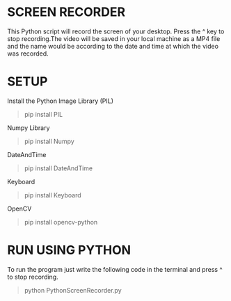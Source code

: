 # SCREEN RECORDER 
This Python script will record the screen of your desktop. Press the ^ key to stop recording.The video will be saved in your local machine as a MP4 file and the name would be according to the date and time at which the video was recorded.


# SETUP
Install the Python Image Library (PIL)
> pip install PIL

Numpy Library 
> pip install Numpy

DateAndTime
>pip install DateAndTime

Keyboard
>pip install Keyboard

OpenCV
>pip install opencv-python


# RUN USING PYTHON
 To run the program just write the following code in the terminal and press ^ to stop recording.
 
 > python PythonScreenRecorder.py
